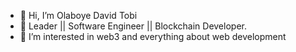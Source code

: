 - 👋 Hi, I’m Olaboye David Tobi
- :telescope: Leader || Software Engineer || Blockchain Developer.
- 👀 I’m interested in web3 and everything about web development 


<!---
dtobi59/dtobi59 is a ✨ special ✨ repository because its `README.md` (this file) appears on your GitHub profile.
You can click the Preview link to take a look at your changes.
--->
